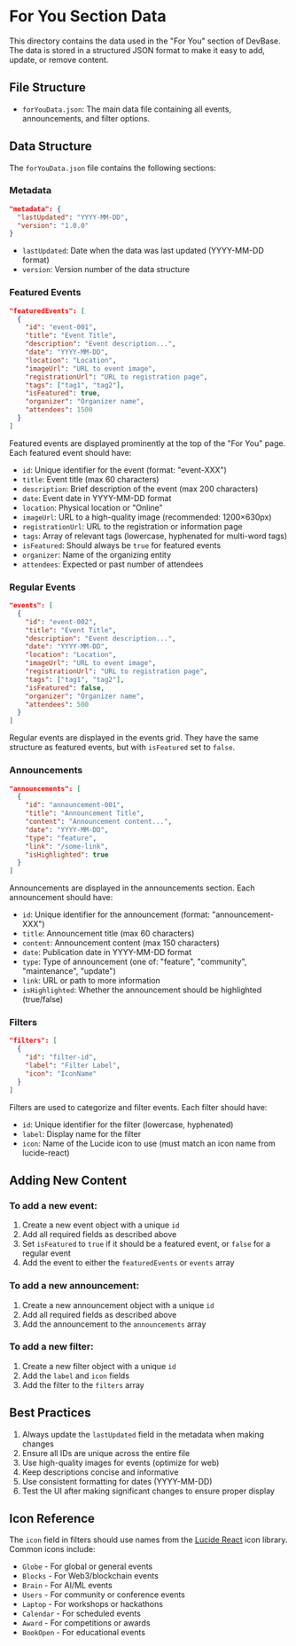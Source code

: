 # For You Section Data

This directory contains the data used in the "For You" section of DevBase. The data is stored in a structured JSON format to make it easy to add, update, or remove content.

## File Structure

- `forYouData.json`: The main data file containing all events, announcements, and filter options.

## Data Structure

The `forYouData.json` file contains the following sections:

### Metadata

```json
"metadata": {
  "lastUpdated": "YYYY-MM-DD",
  "version": "1.0.0"
}
```

- `lastUpdated`: Date when the data was last updated (YYYY-MM-DD format)
- `version`: Version number of the data structure

### Featured Events

```json
"featuredEvents": [
  {
    "id": "event-001",
    "title": "Event Title",
    "description": "Event description...",
    "date": "YYYY-MM-DD",
    "location": "Location",
    "imageUrl": "URL to event image",
    "registrationUrl": "URL to registration page",
    "tags": ["tag1", "tag2"],
    "isFeatured": true,
    "organizer": "Organizer name",
    "attendees": 1500
  }
]
```

Featured events are displayed prominently at the top of the "For You" page. Each featured event should have:

- `id`: Unique identifier for the event (format: "event-XXX")
- `title`: Event title (max 60 characters)
- `description`: Brief description of the event (max 200 characters)
- `date`: Event date in YYYY-MM-DD format
- `location`: Physical location or "Online"
- `imageUrl`: URL to a high-quality image (recommended: 1200×630px)
- `registrationUrl`: URL to the registration or information page
- `tags`: Array of relevant tags (lowercase, hyphenated for multi-word tags)
- `isFeatured`: Should always be `true` for featured events
- `organizer`: Name of the organizing entity
- `attendees`: Expected or past number of attendees

### Regular Events

```json
"events": [
  {
    "id": "event-002",
    "title": "Event Title",
    "description": "Event description...",
    "date": "YYYY-MM-DD",
    "location": "Location",
    "imageUrl": "URL to event image",
    "registrationUrl": "URL to registration page",
    "tags": ["tag1", "tag2"],
    "isFeatured": false,
    "organizer": "Organizer name",
    "attendees": 500
  }
]
```

Regular events are displayed in the events grid. They have the same structure as featured events, but with `isFeatured` set to `false`.

### Announcements

```json
"announcements": [
  {
    "id": "announcement-001",
    "title": "Announcement Title",
    "content": "Announcement content...",
    "date": "YYYY-MM-DD",
    "type": "feature",
    "link": "/some-link",
    "isHighlighted": true
  }
]
```

Announcements are displayed in the announcements section. Each announcement should have:

- `id`: Unique identifier for the announcement (format: "announcement-XXX")
- `title`: Announcement title (max 60 characters)
- `content`: Announcement content (max 150 characters)
- `date`: Publication date in YYYY-MM-DD format
- `type`: Type of announcement (one of: "feature", "community", "maintenance", "update")
- `link`: URL or path to more information
- `isHighlighted`: Whether the announcement should be highlighted (true/false)

### Filters

```json
"filters": [
  {
    "id": "filter-id",
    "label": "Filter Label",
    "icon": "IconName"
  }
]
```

Filters are used to categorize and filter events. Each filter should have:

- `id`: Unique identifier for the filter (lowercase, hyphenated)
- `label`: Display name for the filter
- `icon`: Name of the Lucide icon to use (must match an icon name from lucide-react)

## Adding New Content

### To add a new event:

1. Create a new event object with a unique `id`
2. Add all required fields as described above
3. Set `isFeatured` to `true` if it should be a featured event, or `false` for a regular event
4. Add the event to either the `featuredEvents` or `events` array

### To add a new announcement:

1. Create a new announcement object with a unique `id`
2. Add all required fields as described above
3. Add the announcement to the `announcements` array

### To add a new filter:

1. Create a new filter object with a unique `id`
2. Add the `label` and `icon` fields
3. Add the filter to the `filters` array

## Best Practices

1. Always update the `lastUpdated` field in the metadata when making changes
2. Ensure all IDs are unique across the entire file
3. Use high-quality images for events (optimize for web)
4. Keep descriptions concise and informative
5. Use consistent formatting for dates (YYYY-MM-DD)
6. Test the UI after making significant changes to ensure proper display

## Icon Reference

The `icon` field in filters should use names from the [Lucide React](https://lucide.dev/) icon library. Common icons include:

- `Globe` - For global or general events
- `Blocks` - For Web3/blockchain events
- `Brain` - For AI/ML events
- `Users` - For community or conference events
- `Laptop` - For workshops or hackathons
- `Calendar` - For scheduled events
- `Award` - For competitions or awards
- `BookOpen` - For educational events
